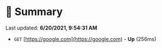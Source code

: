 # 📖 Summary
Last updated: **6/20/2021, 9:54:31 AM**

- `GET` [https://google.com](https://google.com) - **Up** (256ms)
